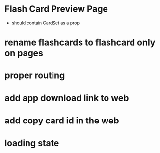 # Flash Card Preview Page

- should contain CardSet as a prop

# rename flashcards to flashcard only on pages

# proper routing

# add app download link to web

# add copy card id in the web

# loading state
